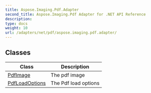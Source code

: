```yaml
---
title: Aspose.Imaging.Pdf.Adapter
second_title: Aspose.Imaging.Pdf Adapter for .NET API Reference
description: 
type: docs
weight: 10
url: /adapters/net/pdf/aspose.imaging.pdf.adapter/
---
```



## Classes

| Class | Description |
| --- | --- |
| [PdfImage](./pdfimage/) | The pdf image |
| [PdfLoadOptions](./pdfloadoptions/) | The Pdf load options |


